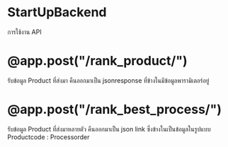 # StartUpBackend

การใช้งาน API 
# @app.post("/rank_product/")
รับข้อมูล Product ที่ส่งมา คืนออกมาเป็น jsonresponse ที่ข้างในมีข้อมูลพารามิเตอร์อยู่ 
# @app.post("/rank_best_process/")
รับข้อมูล Product ที่ส่งมาหลายตัว คืนออกมาเป็น json link ซึ่งข้างในเป็นข้อมูลในรูปแบบ Productcode : Processorder 